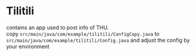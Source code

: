 # Tilitili
contains an app used to post info of THU.  
copy `src/main/java/com/example/tilitili/ConfigCopy.java` to `src/main/java/com/example/tilitili/Config.java` and adjust the config by your environment

